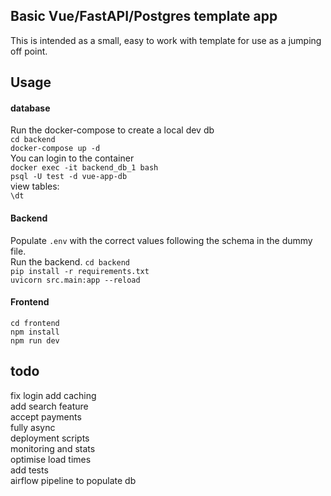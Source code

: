 ## Basic Vue/FastAPI/Postgres template app
This is intended as a small, easy to work with template for use as a jumping off point.


## Usage

#### database
Run the docker-compose to create a local dev db  
`cd backend`  
`docker-compose up -d`  
You can login to the container  
`docker exec -it backend_db_1 bash`  
`psql -U test -d vue-app-db`  
view tables:  
`\dt`  

#### Backend
Populate `.env` with the correct values following the schema in the dummy file.  
Run the backend.
`cd backend`  
`pip install -r requirements.txt`  
`uvicorn src.main:app --reload`  

#### Frontend
`cd frontend`  
`npm install`  
`npm run dev`  

## todo
fix login
add caching  
add search feature  
accept payments  
fully async  
deployment scripts  
monitoring and stats  
optimise load times  
add tests  
airflow pipeline to populate db  